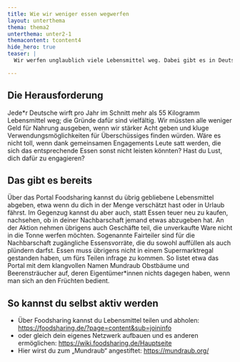 ```yaml
---
title: Wie wir weniger essen wegwerfen
layout: unterthema
thema: thema2
unterthema: unter2-1
themacontent: tcontent4
hide_hero: true
teaser: |
  Wir werfen unglaublich viele Lebensmittel weg. Dabei gibt es in Deutschland Menschen die sie dringend brauchen.

---
```


## Die Herausforderung
Jede\*r Deutsche wirft pro Jahr im Schnitt mehr als 55 Kilogramm Lebensmittel weg; die Gründe dafür sind vielfältig. Wir müssten alle weniger Geld für Nahrung ausgeben, wenn wir stärker Acht geben und kluge Verwendungsmöglichkeiten für Überschüssiges finden würden. Wäre es nicht toll, wenn dank gemeinsamen Engagements Leute satt werden, die sich das entsprechende Essen sonst nicht leisten könnten? Hast du Lust, dich dafür zu engagieren?

## Das gibt es bereits
Über das Portal Foodsharing kannst du übrig gebliebene Lebensmittel abgeben, etwa wenn du dich in der Menge verschätzt hast oder in Urlaub fährst. Im Gegenzug kannst du aber auch, statt Essen teuer neu zu kaufen, nachsehen, ob in deiner Nachbarschaft jemand etwas abzugeben hat. An der Aktion nehmen übrigens auch Geschäfte teil, die unverkaufte Ware nicht in die Tonne werfen möchten. Sogenannte Fairteiler sind für die Nachbarschaft zugängliche Essensvorräte, die du sowohl auffüllen als auch plündern darfst. Essen muss übrigens nicht in einem Supermarktregal gestanden haben, um fürs Teilen infrage zu kommen. So listet etwa das Portal mit dem klangvollen Namen Mundraub Obstbäume und Beerensträucher auf, deren Eigentümer\*innen nichts dagegen haben, wenn man sich an den Früchten bedient.

## So kannst du selbst aktiv werden
* Über Foodsharing kannst du Lebensmittel teilen und abholen: https://foodsharing.de/?page=content&sub=joininfo
* oder gleich dein eigenes Netzwerk aufbauen und es anderen ermöglichen: https://wiki.foodsharing.de/Hauptseite
* Hier wirst du zum „Mundraub“ angestiftet:
https://mundraub.org/

